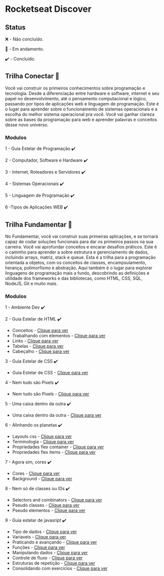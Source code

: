 # Rocketseat Discover

## Status

❌ - Não concluido.

🚧 - Em andamento.

✔️ - Concluido.

## Trilha Conectar 🚀

Você vai construir os primeiros conhecimentos sobre programação e tecnologia. Desde a diferenciação entre hardware e software, internet e seu papel no desenvolvimento, até o pensamento computacional e lógico, passando por tipos de aplicações web e linguagem de programação. Este é o lugar para aprender sobre o funcionamento de sistemas operacionais e a escolha do melhor sistema operacional pra você. Você vai ganhar clareza sobre as bases da programação para web e aprender palavras e conceitos desse novo universo.

### Modulos 

1 - Guia Estelar de Programação ✔️

2 - Computador, Software e Hardware ✔️

3 - Internet, Roteadores e Servidores ✔️

4 - Sistemas Operacionais ✔️

5 - Linguagem de Programação ✔️

6 -Tipos de Aplicações WEB ✔️

## Trilha Fundamentar 🚀

No Fundamentar, você vai construir suas primeiras aplicações, e se tornará capaz de codar soluções funcionais para dar os primeiros passos na sua carreira. Você vai aprofundar conceitos e encarar desafios práticos. Este é o caminho para aprender a sobre estrutura e gerenciamento de dados, incluindo arrays, matriz, stack e queue. Esta é a trilha para a programação orientada a objetos, com os conceitos de classes, encampsulamento, herança, polimorfismo e abstração. Aqui também é o lugar para explorar linguagens de programação mais a fundo, descobrindo as definições e utilidade dos frameworks e das bibliotecas, como HTML, CSS, SQL, NodeJS, Git e muito mais.

### Modulos

1 - Ambiente Dev ✔️

2 - Guia Estelar de HTML ✔️
  * Conceitos - [Clique para ver](https://github.com/Ericodesenvolvedor/rocketseat-discover/tree/master/guia-estelar-de-html/conceitos)
  * Trabalhando com elementos - [Clique para ver](https://github.com/Ericodesenvolvedor/rocketseat-discover/tree/master/guia-estelar-de-html/trabalhando-com-elementos)
  * Links - [Clique para ver](https://github.com/Ericodesenvolvedor/rocketseat-discover/tree/master/guia-estelar-de-html/links)
  * Tabelas - [Clique para ver](https://github.com/Ericodesenvolvedor/rocketseat-discover/tree/master/guia-estelar-de-html/tabelas)
  * Cabeçalho - [Clique para ver](https://github.com/Ericodesenvolvedor/rocketseat-discover/tree/master/guia-estelar-de-html/cabecalho)

3 - Guia Estelar de CSS ✔️
  * Guia Estelar de CSS - [Clique para ver](https://github.com/Ericodesenvolvedor/rocketseat-discover/tree/master/guia-estelar-de-css)

4 - Nem tudo são Pixels ✔️
  * Nem tudo são Pixels - [Clique para ver](https://github.com/Ericodesenvolvedor/rocketseat-discover/tree/master/nem-tudo-sao-pixels)

5 - Uma caixa dentro da outra ✔️
  * Uma caixa dentro da outra - [Clique para ver](https://github.com/Ericodesenvolvedor/rocketseat-discover/tree/master/uma-caixa-dentro-da-outra)

6 - Alinhando os planetas ✔️
  * Layouts css - [Clique para ver](https://github.com/Ericodesenvolvedor/rocketseat-discover/tree/master/alinhando-os-planetas/layouts-css)
  * Terminologia - [Clique para ver](https://github.com/Ericodesenvolvedor/rocketseat-discover/tree/master/alinhando-os-planetas/terminologia)
  * Propriedades flex container - [Clique para ver](https://github.com/Ericodesenvolvedor/rocketseat-discover/tree/master/alinhando-os-planetas/propriedades-flex-container)
  * Propriedades flex items - [Clique para ver](https://github.com/Ericodesenvolvedor/rocketseat-discover/tree/master/alinhando-os-planetas/propriedades-flex-items)

7 - Agora sim, cores ✔️
  * Cores - [Clique para ver](https://github.com/Ericodesenvolvedor/rocketseat-discover/tree/master/agora-sim-cores/cores)
  * Background - [Clique para ver](https://github.com/Ericodesenvolvedor/rocketseat-discover/tree/master/agora-sim-cores/background)

8 - Nem só de classes ou IDs ✔️
  * Selectors and combinators - [Clique para ver](https://github.com/Ericodesenvolvedor/rocketseat-discover/tree/master/alem-de-ids-e-classes/selectors-and-combinators)
  * Pseudo classes - [Clique para ver](https://github.com/Ericodesenvolvedor/rocketseat-discover/tree/master/alem-de-ids-e-classes/pseudo-classes)
  * Pseudo elementos - [Clique para ver](https://github.com/Ericodesenvolvedor/rocketseat-discover/tree/master/alem-de-ids-e-classes/pseudo-elementos)

9 - Guia estelar de javasript ✔️
  * Tipo de dados - [Clique para ver](https://github.com/Ericodesenvolvedor/rocketseat-discover/tree/master/guia-estelar-javascript/tipo-de-dados)
  * Variaveis - [Clique para ver](https://github.com/Ericodesenvolvedor/rocketseat-discover/tree/master/guia-estelar-javascript/variaveis)
  * Praticando e avançando - [Clique para ver](https://github.com/Ericodesenvolvedor/rocketseat-discover/tree/master/guia-estelar-javascript/praticando-e-avancando)
  * Funções - [Clique para ver](https://github.com/Ericodesenvolvedor/rocketseat-discover/tree/master/guia-estelar-javascript/funcoes)
  * Manipulando dados - [Clique para ver](https://github.com/Ericodesenvolvedor/rocketseat-discover/tree/master/guia-estelar-javascript/manipulando-dados)
  * Controle de fluxo - [Clique para ver](https://github.com/Ericodesenvolvedor/rocketseat-discover/tree/master/guia-estelar-javascript/controle-de-fluxo)
  * Estruturas de repetição - [Clique para ver](https://github.com/Ericodesenvolvedor/rocketseat-discover/tree/master/guia-estelar-javascript/estruturas-de-repeticao)
  * Consolidando com exercicios - [Clique para ver](https://github.com/Ericodesenvolvedor/rocketseat-discover/tree/master/guia-estelar-javascript/consolidando-com-exercicios)